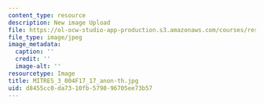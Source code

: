 ```yaml
---
content_type: resource
description: New image Upload
file: https://ol-ocw-studio-app-production.s3.amazonaws.com/courses/res-3-004-visualizing-materials-science-fall-2017/d8455cc0da7310fb579896705ee73b57_MITRES_3_004F17_17_anon-th.jpg
file_type: image/jpeg
image_metadata:
  caption: ''
  credit: ''
  image-alt: ''
resourcetype: Image
title: MITRES_3_004F17_17_anon-th.jpg
uid: d8455cc0-da73-10fb-5798-96705ee73b57
---
```

